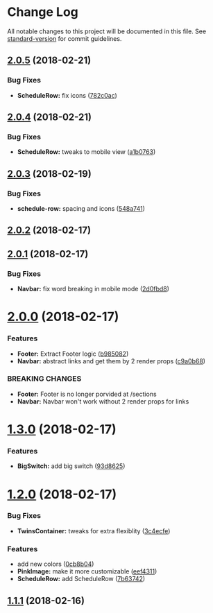 # Change Log

All notable changes to this project will be documented in this file. See [standard-version](https://github.com/conventional-changelog/standard-version) for commit guidelines.

<a name="2.0.5"></a>
## [2.0.5](https://github.com/graphcool/graphiconf/compare/v2.0.4...v2.0.5) (2018-02-21)


### Bug Fixes

* **ScheduleRow:** fix icons ([782c0ac](https://github.com/graphcool/graphiconf/commit/782c0ac))



<a name="2.0.4"></a>
## [2.0.4](https://github.com/graphcool/graphiconf/compare/v2.0.3...v2.0.4) (2018-02-21)


### Bug Fixes

* **ScheduleRow:** tweaks to mobile view ([a1b0763](https://github.com/graphcool/graphiconf/commit/a1b0763))



<a name="2.0.3"></a>
## [2.0.3](https://github.com/graphcool/graphiconf/compare/v2.0.2...v2.0.3) (2018-02-19)


### Bug Fixes

* **schedule-row:** spacing and icons ([548a741](https://github.com/graphcool/graphiconf/commit/548a741))



<a name="2.0.2"></a>
## [2.0.2](https://github.com/graphcool/graphiconf/compare/v2.0.1...v2.0.2) (2018-02-17)



<a name="2.0.1"></a>
## [2.0.1](https://github.com/graphcool/graphiconf/compare/v2.0.0...v2.0.1) (2018-02-17)


### Bug Fixes

* **Navbar:** fix word breaking in mobile mode ([2d0fbd8](https://github.com/graphcool/graphiconf/commit/2d0fbd8))



<a name="2.0.0"></a>
# [2.0.0](https://github.com/graphcool/graphiconf/compare/v1.3.0...v2.0.0) (2018-02-17)


### Features

* **Footer:**  Extract Footer logic ([b985082](https://github.com/graphcool/graphiconf/commit/b985082))
* **Navbar:** abstract links and get them by 2 render props ([c9a0b68](https://github.com/graphcool/graphiconf/commit/c9a0b68))


### BREAKING CHANGES

* **Footer:** Footer is no longer porvided at /sections
* **Navbar:** Navbar won't work without 2 render props for links



<a name="1.3.0"></a>
# [1.3.0](https://github.com/graphcool/graphiconf/compare/v1.2.0...v1.3.0) (2018-02-17)


### Features

* **BigSwitch:** add big switch ([93d8625](https://github.com/graphcool/graphiconf/commit/93d8625))



<a name="1.2.0"></a>
# [1.2.0](https://github.com/graphcool/graphiconf/compare/v1.1.1...v1.2.0) (2018-02-17)


### Bug Fixes

* **TwinsContainer:** tweaks for extra flexiblity ([3c4ecfe](https://github.com/graphcool/graphiconf/commit/3c4ecfe))


### Features

* add new colors ([0cb8b04](https://github.com/graphcool/graphiconf/commit/0cb8b04))
* **PinkImage:** make it more customizable ([eef4311](https://github.com/graphcool/graphiconf/commit/eef4311))
* **ScheduleRow:** add ScheduleRow ([7b63742](https://github.com/graphcool/graphiconf/commit/7b63742))



<a name="1.1.1"></a>
## [1.1.1](https://github.com/graphcool/graphiconf/compare/v1.1.0...v1.1.1) (2018-02-16)
